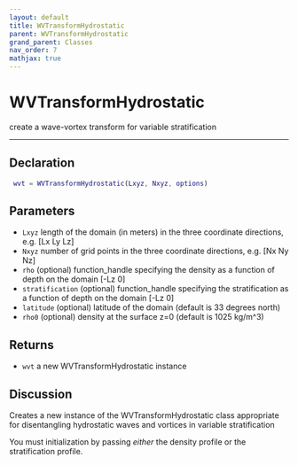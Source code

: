 ```yaml
---
layout: default
title: WVTransformHydrostatic
parent: WVTransformHydrostatic
grand_parent: Classes
nav_order: 7
mathjax: true
---
```


#  WVTransformHydrostatic

create a wave-vortex transform for variable stratification


---

## Declaration
```matlab
 wvt = WVTransformHydrostatic(Lxyz, Nxyz, options)
```
## Parameters
+ `Lxyz`  length of the domain (in meters) in the three coordinate directions, e.g. [Lx Ly Lz]
+ `Nxyz`  number of grid points in the three coordinate directions, e.g. [Nx Ny Nz]
+ `rho`   (optional) function_handle specifying the density as a function of depth on the domain [-Lz 0]
+ `stratification`   (optional) function_handle specifying the stratification as a function of depth on the domain [-Lz 0]
+ `latitude`  (optional) latitude of the domain (default is 33 degrees north)
+ `rho0`  (optional) density at the surface z=0 (default is 1025 kg/m^3)

## Returns
+ `wvt`  a new WVTransformHydrostatic instance

## Discussion

  Creates a new instance of the WVTransformHydrostatic class
  appropriate for disentangling hydrostatic waves and vortices
  in variable stratification
 
  You must initialization by passing *either* the density
  profile or the stratification profile.
 
                  
